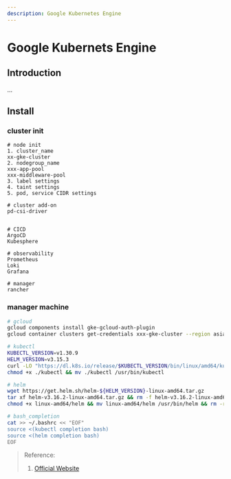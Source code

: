 ```yaml
---
description: Google Kubernetes Engine
---
```


# Google Kubernets Engine

## Introduction
...

## Install

### cluster init
```console
# node init
1. cluster_name
xx-gke-cluster
2. nodegroup_name
xxx-app-pool
xxx-middleware-pool
3. label settings
4. taint settings
5. pod, service CIDR settings

# cluster add-on
pd-csi-driver


# CICD
ArgoCD
Kubesphere

# observability
Prometheus
Loki
Grafana

# manager
rancher
```

### manager machine
```bash
# gcloud
gcloud components install gke-gcloud-auth-plugin
gcloud container clusters get-credentials xxx-gke-cluster --region asia-east2 --project your_project

# kubectl
KUBECTL_VERSION=v1.30.9
HELM_VERSION=v3.15.3
curl -LO "https://dl.k8s.io/release/$KUBECTL_VERSION/bin/linux/amd64/kubectl"
chmod +x ./kubectl && mv ./kubectl /usr/bin/kubectl

# helm
wget https://get.helm.sh/helm-${HELM_VERSION}-linux-amd64.tar.gz
tar xf helm-v3.16.2-linux-amd64.tar.gz && rm -f helm-v3.16.2-linux-amd64.tar.gz
chmod +x linux-amd64/helm && mv linux-amd64/helm /usr/bin/helm && rm -rf ./linux-amd64

# bash_completion
cat >> ~/.bashrc << "EOF"
source <(kubectl completion bash)
source <(helm completion bash)
EOF
```



> Reference:
> 1. [Official Website](https://cloud.google.com/kubernetes-engine)
